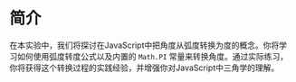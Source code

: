 # 简介

在本实验中，我们将探讨在JavaScript中把角度从弧度转换为度的概念。你将学习如何使用弧度转度公式以及内置的 `Math.PI` 常量来转换角度。通过实际练习，你将获得这个转换过程的实践经验，并增强你对JavaScript中三角学的理解。
